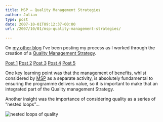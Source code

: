 ```yaml
---
title: MSP – Quality Management Strategies
author: Julian
type: post
date: 2007-10-01T09:12:37+00:00
url: /2007/10/01/msp-quality-management-strategies/

---
```

On [my other blog][1] I’ve been posting my process as I worked through the creation of a [Quality Management Strategy][2].

[Post 1][3] [Post 2][4] [Post 3][5] [Post 4][6] [Post 5][7]

One key learning point was that the management of benefits, whilst considered by [MSP][8] <font color="#0000ff"></font>as a separate activity, is absolutely fundamental to ensuring the programme delivers value, so it is important to make that an integrated part of the Quality management Strategy.

Another insight was the importance of considering quality as a series of “nested loops”…

<img src="https://www.synesthesia.co.uk/msp/wp-content/uploads/nested-loops-of-quality.png" alt="nested loops of quality" border="0" />

 [1]: https://www.synesthesia.co.uk/msp/
 [2]: http://synesthesia.co.uk/msp/wiki/QualityManagementStrategy
 [3]: https://www.synesthesia.co.uk/msp/2007/09/25/quality-management-strategies-1/
 [4]: https://www.synesthesia.co.uk/msp/2007/09/25/quality-management-strategies-2/
 [5]: https://www.synesthesia.co.uk/msp/2007/09/25/quality-management-strategies-3/
 [6]: https://www.synesthesia.co.uk/msp/2007/09/25/quality-management-strategies-4/
 [7]: https://www.synesthesia.co.uk/msp/2007/09/26/quality-management-strategies-5/
 [8]: http://synesthesia.co.uk/msp/wiki/MSP